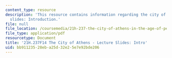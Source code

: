 ```yaml
---
content_type: resource
description: 'This resource contains information regarding the city of athens - lecture
  slides: Introduction.'
file: null
file_location: /coursemedia/21h-237-the-city-of-athens-in-the-age-of-pericles-fall-2014/bb91123528eba25d32e25e7e92bde206_MIT21H_237F14_Intro.pdf
file_type: application/pdf
resourcetype: Document
title: '21H.237F14 The City of Athens - Lecture Slides: Intro'
uid: bb911235-28eb-a25d-32e2-5e7e92bde206
---
```

